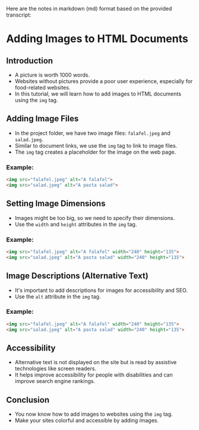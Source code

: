 Here are the notes in markdown (md) format based on the provided transcript:


# Adding Images to HTML Documents

## Introduction
- A picture is worth 1000 words.
- Websites without pictures provide a poor user experience, especially for food-related websites.
- In this tutorial, we will learn how to add images to HTML documents using the `img` tag.

## Adding Image Files
- In the project folder, we have two image files: `falafel.jpeg` and `salad.jpeg`.
- Similar to document links, we use the `img` tag to link to image files.
- The `img` tag creates a placeholder for the image on the web page.

### Example:
```html
<img src="falafel.jpeg" alt="A falafel">
<img src="salad.jpeg" alt="A pasta salad">
```

## Setting Image Dimensions
- Images might be too big, so we need to specify their dimensions.
- Use the `width` and `height` attributes in the `img` tag.

### Example:
```html
<img src="falafel.jpeg" alt="A falafel" width="240" height="135">
<img src="salad.jpeg" alt="A pasta salad" width="240" height="135">
```

## Image Descriptions (Alternative Text)
- It's important to add descriptions for images for accessibility and SEO.
- Use the `alt` attribute in the `img` tag.

### Example:
```html
<img src="falafel.jpeg" alt="A falafel" width="240" height="135">
<img src="salad.jpeg" alt="A pasta salad" width="240" height="135">
```

## Accessibility
- Alternative text is not displayed on the site but is read by assistive technologies like screen readers.
- It helps improve accessibility for people with disabilities and can improve search engine rankings.

## Conclusion
- You now know how to add images to websites using the `img` tag.
- Make your sites colorful and accessible by adding images.
